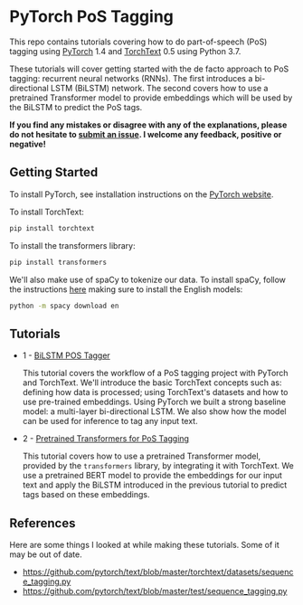 # PyTorch PoS Tagging

This repo contains tutorials covering how to do part-of-speech (PoS) tagging using [PyTorch](https://github.com/pytorch/pytorch) 1.4 and [TorchText](https://github.com/pytorch/text) 0.5 using Python 3.7.

These tutorials will cover getting started with the de facto approach to PoS tagging: recurrent neural networks (RNNs). The first introduces a bi-directional LSTM (BiLSTM) network. The second covers how to use a pretrained Transformer model to provide embeddings which will be used by the BiLSTM to predict the PoS tags.

**If you find any mistakes or disagree with any of the explanations, please do not hesitate to [submit an issue](https://github.com/bentrevett/pytorch-pos-tagging/issues/new). I welcome any feedback, positive or negative!**

## Getting Started

To install PyTorch, see installation instructions on the [PyTorch website](pytorch.org).

To install TorchText:

``` bash
pip install torchtext
```

To install the transformers library:

```bash
pip install transformers
```

We'll also make use of spaCy to tokenize our data. To install spaCy, follow the instructions [here](https://spacy.io/usage/) making sure to install the English models:

``` bash
python -m spacy download en
```

## Tutorials

* 1 - [BiLSTM POS Tagger](https://github.com/bentrevett/pytorch-pos-tagging/blob/master/1%20-%20BiLSTM%20PoS%20Tagger.ipynb)

    This tutorial covers the workflow of a PoS tagging project with PyTorch and TorchText. We'll introduce the basic TorchText concepts such as: defining how data is processed; using TorchText's datasets and how to use pre-trained embeddings. Using PyTorch we built a strong baseline model: a multi-layer bi-directional LSTM. We also show how the model can be used for inference to tag any input text.

* 2 - [Pretrained Transformers for PoS Tagging](https://github.com/bentrevett/pytorch-pos-tagging/blob/master/1%20-%20BiLSTM%20PoS%20Tagger.ipynb)

    This tutorial covers how to use a pretrained Transformer model, provided by the `transformers` library, by integrating it with TorchText. We use a pretrained BERT model to provide the embeddings for our input text and apply the BiLSTM introduced in the previous tutorial to predict tags based on these embeddings.

## References

Here are some things I looked at while making these tutorials. Some of it may be out of date.

- https://github.com/pytorch/text/blob/master/torchtext/datasets/sequence_tagging.py
- https://github.com/pytorch/text/blob/master/test/sequence_tagging.py